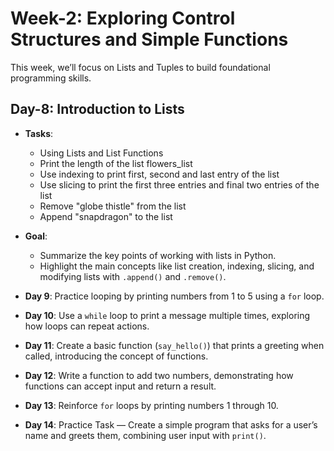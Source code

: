 # Week-2: Exploring Control Structures and Simple Functions
This week, we’ll focus on Lists and Tuples to build foundational programming skills.

## **Day-8: Introduction to Lists**
  - **Tasks**:
    - Using Lists and List Functions  
    - Print the length of the list flowers_list
    - Use indexing to print first, second and last entry of the list
    - Use slicing to print the first three entries and final two entries of the list
    - Remove "globe thistle" from the list
    - Append "snapdragon" to the list
          
  - **Goal**:
     - Summarize the key points of working with lists in Python.
     - Highlight the main concepts like list creation, indexing, slicing, and modifying lists with `.append()` and `.remove()`.

    

- **Day 9**: Practice looping by printing numbers from 1 to 5 using a `for` loop.
- **Day 10**: Use a `while` loop to print a message multiple times, exploring how loops can repeat actions.
- **Day 11**: Create a basic function (`say_hello()`) that prints a greeting when called, introducing the concept of functions.
- **Day 12**: Write a function to add two numbers, demonstrating how functions can accept input and return a result.
- **Day 13**: Reinforce `for` loops by printing numbers 1 through 10.
- **Day 14**: Practice Task — Create a simple program that asks for a user’s name and greets them, combining user input with `print()`.
